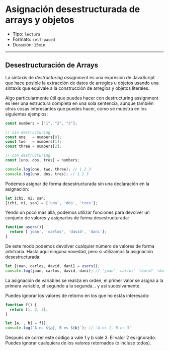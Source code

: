 # Asignación desestructurada de arrays y objetos

* Tipo: `lectura`
* Formato: `self-paced`
* Duración: `15min`

***

## Desestructuración de Arrays

La sintaxis de _destructuring assignment_ es una expresión de JavaScript que
hace posible la extracción de datos de arreglos u objetos usando una sintaxis
que equivale a la construcción de arreglos y objetos literales.

Algo particularmente útil que puedes hacer con destructuring assignment es leer
una estructura completa en una sola sentencia, aunque también otras cosas
interesantes que puedes hacer, como se muestra en los siguientes ejemplos:

```js
const numbers = ["1", "2", "3"];

// sin destructuring
const one   = numbers[0];
const two   = numbers[1];
const three = numbers[2];

// con destructuring
const [uno, dos, tres] = numbers;

console.log(one, two, three); // 1 2 3
console.log(uno, dos, tres); // 1 2 3
```

Podemos asignar de forma desestructurada sin una declaración en la asignación:

```js
let ichi, ni, san;
[ichi, ni, san] = ['uno', 'dos', 'tres'];
```

Yendo un poco más allá, podemos utilizar funciones para devolver un conjunto de
valores y asignarlos de forma desestructurada:

```js
function users(){
  return ['joan', 'carlos', 'david', 'dani'];
}
```

De este modo podemos devolver cualquier número de valores de forma arbitraria.
Hasta aquí ninguna novedad, pero si utilizamos la asignación desestructurada:

```js
let [joan, carlos, david, dani] = users();
console.log(joan, carlos, david, dani); // 'joan' 'carlos' 'david' 'dani'
```

La asignación de variables se realiza en orden, el primer valor se asigna a la
primera variable, el segundo a la segunda... y así sucesivamente.

Puedes ignorar los valores de retorno en los que no estás interesado:

```js
function f() {
  return [1, 2, 3];
}

let [a, , b] = f();
console.log(`A es ${a}, B es ${b}`); // 'A es 1, B es 3'
```

Después de correr este código a vale 1 y b vale 3. El valor 2 es ignorado.
Puedes ignorar cualquiera de los valores retornados (o incluso todos).
